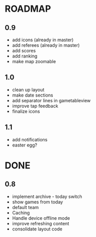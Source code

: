ROADMAP
==========

0.9
---
- add icons (already in master)
- add referees (already in master)
- add scores
- add ranking
- make map zoomable

1.0
---
- clean up layout
 - make date sections
 - add separator lines in gametableview
- improve tap feedback
- finalize icons

1.1
---
- add notifications
- easter egg?

DONE
==========

0.8
---
- implement archive - today switch
- show games from today
- default team
- Caching
- Handle device offline mode
- improve refreshing content
- consolidate layout code